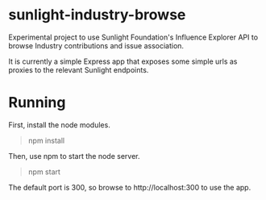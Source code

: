 sunlight-industry-browse
========================

Experimental project to use Sunlight Foundation's Influence Explorer API to browse Industry contributions and issue association.

It is currently a simple Express app that exposes some simple urls as proxies to the relevant Sunlight endpoints.

Running
=======
First, install the node modules.

>npm install

Then, use npm to start the node server.

>npm start

The default port is 300, so browse to http://localhost:300 to use the app.

